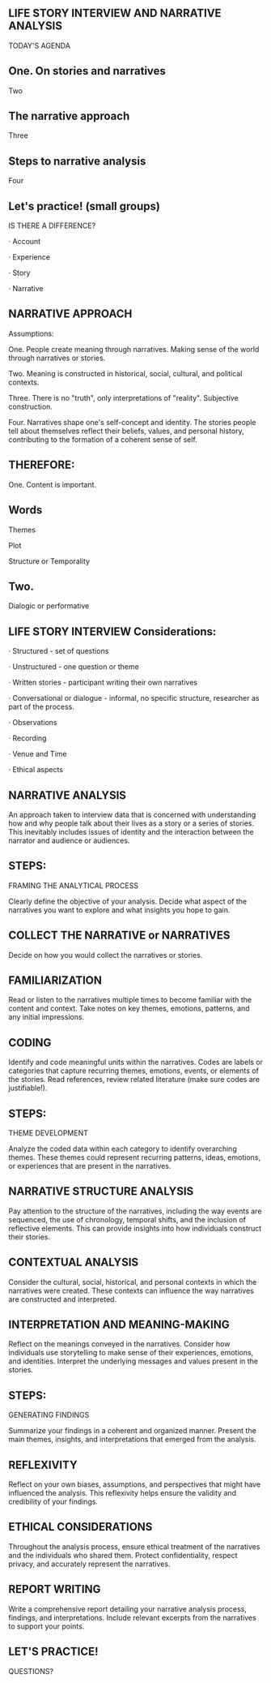 ## LIFE STORY INTERVIEW AND NARRATIVE ANALYSIS

TODAY'S AGENDA


## One. On stories and narratives

Two


## The narrative approach

Three


## Steps to narrative analysis

Four


## Let's practice! (small groups)

IS THERE A DIFFERENCE?

· Account

· Experience

· Story

· Narrative


## NARRATIVE APPROACH

Assumptions:

One. People create meaning through narratives. Making sense of the world through narratives or stories.

Two. Meaning is constructed in historical, social, cultural, and political contexts.

Three. There is no "truth", only interpretations of "reality". Subjective construction.

Four. Narratives shape one's self-concept and identity. The stories people tell about themselves reflect their beliefs, values, and personal history, contributing to the formation of a coherent sense of self.


## THEREFORE:

One. Content is important.


## Words

Themes

Plot

Structure or Temporality


## Two.

Dialogic or performative


## LIFE STORY INTERVIEW Considerations:

· Structured - set of questions

· Unstructured - one question or theme

· Written stories - participant writing their own narratives

· Conversational or dialogue - informal, no specific structure, researcher as part of the process.

· Observations

· Recording

· Venue and Time

· Ethical aspects


## NARRATIVE ANALYSIS

An approach taken to interview data that is concerned with understanding how and why people talk about their lives as a story or a series of stories. This inevitably includes issues of identity and the interaction between the narrator and audience or audiences.


## STEPS:

FRAMING THE ANALYTICAL PROCESS

Clearly define the objective of your analysis. Decide what aspect of the narratives you want to explore and what insights you hope to gain.


## COLLECT THE NARRATIVE or NARRATIVES

Decide on how you would collect the narratives or stories.


## FAMILIARIZATION

Read or listen to the narratives multiple times to become familiar with the content and context. Take notes on key themes, emotions, patterns, and any initial impressions.


## CODING

Identify and code meaningful units within the narratives. Codes are labels or categories that capture recurring themes, emotions, events, or elements of the stories. Read references, review related literature (make sure codes are justifiable!).


## STEPS:

THEME DEVELOPMENT

Analyze the coded data within each category to identify overarching themes. These themes could represent recurring patterns, ideas, emotions, or experiences that are present in the narratives.


## NARRATIVE STRUCTURE ANALYSIS

Pay attention to the structure of the narratives, including the way events are sequenced, the use of chronology, temporal shifts, and the inclusion of reflective elements. This can provide insights into how individuals construct their stories.


## CONTEXTUAL ANALYSIS

Consider the cultural, social, historical, and personal contexts in which the narratives were created. These contexts can influence the way narratives are constructed and interpreted.


## INTERPRETATION AND MEANING-MAKING

Reflect on the meanings conveyed in the narratives. Consider how individuals use storytelling to make sense of their experiences, emotions, and identities. Interpret the underlying messages and values present in the stories.


## STEPS:

GENERATING FINDINGS

Summarize your findings in a coherent and organized manner. Present the main themes, insights, and interpretations that emerged from the analysis.


## REFLEXIVITY

Reflect on your own biases, assumptions, and perspectives that might have influenced the analysis. This reflexivity helps ensure the validity and credibility of your findings.


## ETHICAL CONSIDERATIONS

Throughout the analysis process, ensure ethical treatment of the narratives and the individuals who shared them. Protect confidentiality, respect privacy, and accurately represent the narratives.


## REPORT WRITING

Write a comprehensive report detailing your narrative analysis process, findings, and interpretations. Include relevant excerpts from the narratives to support your points.


## LET'S PRACTICE!

QUESTIONS?